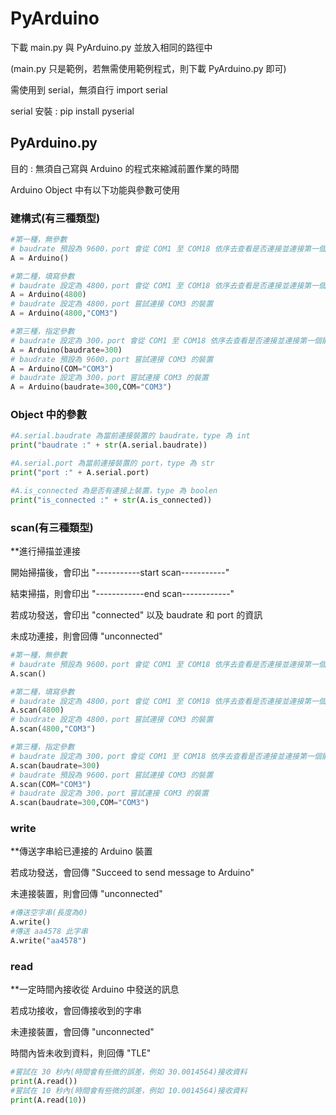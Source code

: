 # PyArduino
下載 main.py 與 PyArduino.py 並放入相同的路徑中

(main.py 只是範例，若無需使用範例程式，則下載 PyArduino.py 即可)

需使用到 serial，無須自行 import serial

serial 安裝 : pip install pyserial

## PyArduino.py
目的 : 無須自己寫與 Arduino 的程式來縮減前置作業的時間

Arduino Object 中有以下功能與參數可使用
### 建構式(有三種類型)
```python
#第一種，無參數
# baudrate 預設為 9600，port 會從 COM1 至 COM18 依序去查看是否連接並連接第一個能連接的裝置
A = Arduino()

#第二種，填寫參數
# baudrate 設定為 4800，port 會從 COM1 至 COM18 依序去查看是否連接並連接第一個能連接的裝置
A = Arduino(4800)
# baudrate 設定為 4800，port 嘗試連接 COM3 的裝置
A = Arduino(4800,"COM3")

#第三種，指定參數
# baudrate 設定為 300，port 會從 COM1 至 COM18 依序去查看是否連接並連接第一個能連接的裝置
A = Arduino(baudrate=300)
# baudrate 預設為 9600，port 嘗試連接 COM3 的裝置
A = Arduino(COM="COM3")
# baudrate 設定為 300，port 嘗試連接 COM3 的裝置
A = Arduino(baudrate=300,COM="COM3")
```

### Object 中的參數
```python
#A.serial.baudrate 為當前連接裝置的 baudrate，type 為 int
print("baudrate :" + str(A.serial.baudrate))

#A.serial.port 為當前連接裝置的 port，type 為 str
print("port :" + A.serial.port)

#A.is_connected 為是否有連接上裝置，type 為 boolen
print("is_connected :" + str(A.is_connected))
```

### scan(有三種類型)
**進行掃描並連接

開始掃描後，會印出 "-----------start scan-----------"

結束掃描，則會印出 "------------end scan------------"

若成功發送，會印出 "connected" 以及 baudrate 和 port 的資訊

未成功連接，則會回傳 "unconnected"

```python
#第一種，無參數
# baudrate 預設為 9600，port 會從 COM1 至 COM18 依序去查看是否連接並連接第一個能連接的裝置
A.scan()

#第二種，填寫參數
# baudrate 設定為 4800，port 會從 COM1 至 COM18 依序去查看是否連接並連接第一個能連接的裝置
A.scan(4800)
# baudrate 設定為 4800，port 嘗試連接 COM3 的裝置
A.scan(4800,"COM3")

#第三種，指定參數
# baudrate 設定為 300，port 會從 COM1 至 COM18 依序去查看是否連接並連接第一個能連接的裝置
A.scan(baudrate=300)
# baudrate 預設為 9600，port 嘗試連接 COM3 的裝置
A.scan(COM="COM3")
# baudrate 設定為 300，port 嘗試連接 COM3 的裝置
A.scan(baudrate=300,COM="COM3")
```

### write
**傳送字串給已連接的 Arduino 裝置

若成功發送，會回傳 "Succeed to send message to Arduino"

未連接裝置，則會回傳 "unconnected"
```python
#傳送空字串(長度為0)
A.write()
#傳送 aa4578 此字串
A.write("aa4578")
```

### read
**一定時間內接收從 Arduino 中發送的訊息

若成功接收，會回傳接收到的字串

未連接裝置，會回傳 "unconnected"

時間內皆未收到資料，則回傳 "TLE"
```python
#嘗試在 30 秒內(時間會有些微的誤差，例如 30.0014564)接收資料
print(A.read())
#嘗試在 10 秒內(時間會有些微的誤差，例如 10.0014564)接收資料
print(A.read(10))
```
